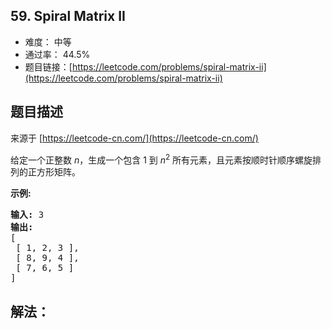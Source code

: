 ## 59. Spiral Matrix II

- 难度： 中等
- 通过率： 44.5%
- 题目链接：[https://leetcode.com/problems/spiral-matrix-ii](https://leetcode.com/problems/spiral-matrix-ii)


## 题目描述

来源于 [https://leetcode-cn.com/](https://leetcode-cn.com/)

<p>给定一个正整数&nbsp;<em>n</em>，生成一个包含 1 到&nbsp;<em>n</em><sup>2</sup>&nbsp;所有元素，且元素按顺时针顺序螺旋排列的正方形矩阵。</p>

<p><strong>示例:</strong></p>

<pre><strong>输入:</strong> 3
<strong>输出:</strong>
[
 [ 1, 2, 3 ],
 [ 8, 9, 4 ],
 [ 7, 6, 5 ]
]</pre>


## 解法：